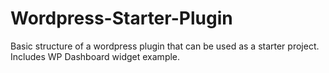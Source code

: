 # Wordpress-Starter-Plugin
Basic structure of a wordpress plugin that can be used as a starter project.
<br>
Includes WP Dashboard widget example.
